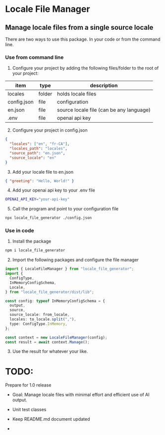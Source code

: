 # Locale File Manager

## Manage locale files from a single source locale

There are two ways to use this package. In your code or from the command line.

### Use from command line

1. Configure your project by adding the following files/folder to the root of your project:

| item        | type   | description                              |
| ----------- | ------ | ---------------------------------------- |
| locales     | folder | holds locale files                       |
| config.json | file   | configuration                            |
| en.json     | file   | source locale file (can be any language) |
| .env        | file   | openai api key                           |

2. Configure your project in config.json

```json
{
  "locales": ["en", "fr-CA"],
  "locales_path": "locales",
  "source_path": "en.json",
  "source_locale": "en"
}
```

3. Add your locale file to en.json

```json
{ "greeting": "Hello, World!" }
```

4. Add your openai api key to your .env file

```sh
OPENAI_API_KEY="your-api-key"
```

5. Call the program and point to your configuration file

```sh
npx locale_file_generator ./config.json
```

### Use in code

1. Install the package

```sh
npm i locale_file_generator
```

2. Import the following packages and configure the file manager

```ts
import { LocaleFileManager } from "locale_file_generator";
import {
  ConfigType,
  InMemoryConfigSchema,
  Locale,
} from "locale_file_generator/dist/lib";

const config: typeof InMemoryConfigSchema = {
  output,
  source,
  source_locale: from_locale,
  locales: to_locale.split(","),
  type: ConfigType.InMemory,
};

const context = new LocaleFileManager(config);
const result = await context.Manage();
```

3. Use the result for whatever your like.

# TODO:

Prepare for 1.0 release

- Goal: Manage locale files with minimal effort and efficient use of AI output.

- Unit test classes
- Keep README.md document updated
-
